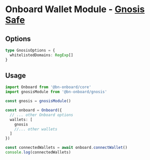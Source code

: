 # Onboard Wallet Module - [Gnosis Safe](https://github.com/gnosis/safe-apps-sdk/tree/master/packages/safe-apps-sdk)

## Options

```typescript
type GnosisOptions = {
  whitelistedDomains: RegExp[]
}
```

## Usage

```typescript
import Onboard from '@bn-onboard/core'
import gnosisModule from '@bn-onboard/gnosis'

const gnosis = gnosisModule()

const onboard = Onboard({
  // ... other Onboard options
  wallets: [
    gnosis
    //... other wallets
  ]
})

const connectedWallets = await onboard.connectWallet()
console.log(connectedWallets)
```
